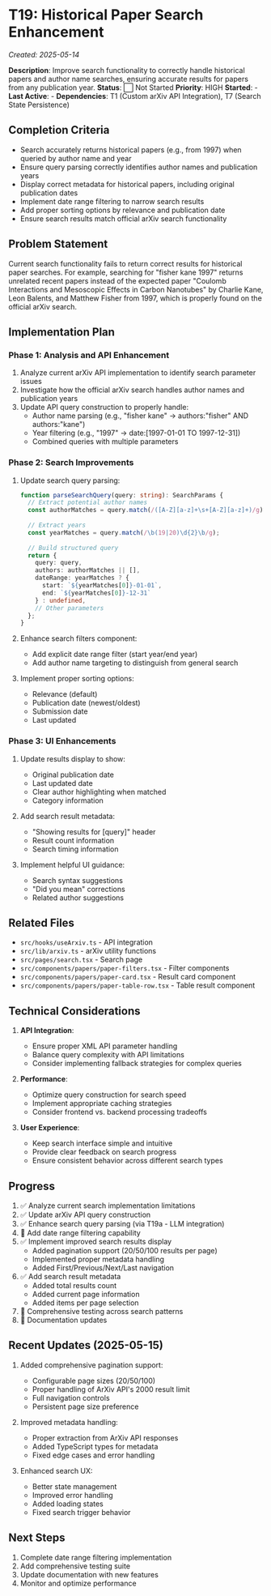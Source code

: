 # T19: Historical Paper Search Enhancement
*Created: 2025-05-14*

**Description**: Improve search functionality to correctly handle historical papers and author name searches, ensuring accurate results for papers from any publication year.
**Status**: ⬜ Not Started
**Priority**: HIGH
**Started**: -
**Last Active**: -
**Dependencies**: T1 (Custom arXiv API Integration), T7 (Search State Persistence)

## Completion Criteria
- Search accurately returns historical papers (e.g., from 1997) when queried by author name and year
- Ensure query parsing correctly identifies author names and publication years
- Display correct metadata for historical papers, including original publication dates
- Implement date range filtering to narrow search results
- Add proper sorting options by relevance and publication date
- Ensure search results match official arXiv search functionality

## Problem Statement
Current search functionality fails to return correct results for historical paper searches. For example, searching for "fisher kane 1997" returns unrelated recent papers instead of the expected paper "Coulomb Interactions and Mesoscopic Effects in Carbon Nanotubes" by Charlie Kane, Leon Balents, and Matthew Fisher from 1997, which is properly found on the official arXiv search.

## Implementation Plan

### Phase 1: Analysis and API Enhancement
1. Analyze current arXiv API implementation to identify search parameter issues
2. Investigate how the official arXiv search handles author names and publication years
3. Update API query construction to properly handle:
   - Author name parsing (e.g., "fisher kane" → authors:"fisher" AND authors:"kane")
   - Year filtering (e.g., "1997" → date:[1997-01-01 TO 1997-12-31])
   - Combined queries with multiple parameters

### Phase 2: Search Improvements
1. Update search query parsing:
   ```typescript
   function parseSearchQuery(query: string): SearchParams {
     // Extract potential author names
     const authorMatches = query.match(/([A-Z][a-z]+\s+[A-Z][a-z]+)/g);
     
     // Extract years
     const yearMatches = query.match(/\b(19|20)\d{2}\b/g);
     
     // Build structured query
     return {
       query: query,
       authors: authorMatches || [],
       dateRange: yearMatches ? {
         start: `${yearMatches[0]}-01-01`,
         end: `${yearMatches[0]}-12-31`
       } : undefined,
       // Other parameters
     };
   }
   ```

2. Enhance search filters component:
   - Add explicit date range filter (start year/end year)
   - Add author name targeting to distinguish from general search

3. Implement proper sorting options:
   - Relevance (default)
   - Publication date (newest/oldest)
   - Submission date
   - Last updated

### Phase 3: UI Enhancements
1. Update results display to show:
   - Original publication date
   - Last updated date
   - Clear author highlighting when matched
   - Category information
   
2. Add search result metadata:
   - "Showing results for [query]" header
   - Result count information
   - Search timing information

3. Implement helpful UI guidance:
   - Search syntax suggestions
   - "Did you mean" corrections
   - Related author suggestions

## Related Files
- `src/hooks/useArxiv.ts` - API integration
- `src/lib/arxiv.ts` - arXiv utility functions
- `src/pages/search.tsx` - Search page
- `src/components/papers/paper-filters.tsx` - Filter components
- `src/components/papers/paper-card.tsx` - Result card component
- `src/components/papers/paper-table-row.tsx` - Table result component

## Technical Considerations
1. **API Integration**:
   - Ensure proper XML API parameter handling
   - Balance query complexity with API limitations
   - Consider implementing fallback strategies for complex queries

2. **Performance**:
   - Optimize query construction for search speed
   - Implement appropriate caching strategies
   - Consider frontend vs. backend processing tradeoffs

3. **User Experience**:
   - Keep search interface simple and intuitive
   - Provide clear feedback on search progress
   - Ensure consistent behavior across different search types

## Progress
1. ✅ Analyze current search implementation limitations
2. ✅ Update arXiv API query construction
3. ✅ Enhance search query parsing (via T19a - LLM integration)
4. 🔄 Add date range filtering capability
5. ✅ Implement improved search results display
   - Added pagination support (20/50/100 results per page)
   - Implemented proper metadata handling
   - Added First/Previous/Next/Last navigation
6. ✅ Add search result metadata
   - Added total results count
   - Added current page information
   - Added items per page selection
7. 🔄 Comprehensive testing across search patterns
8. 🔄 Documentation updates

## Recent Updates (2025-05-15)
1. Added comprehensive pagination support:
   - Configurable page sizes (20/50/100)
   - Proper handling of ArXiv API's 2000 result limit
   - Full navigation controls
   - Persistent page size preference

2. Improved metadata handling:
   - Proper extraction from ArXiv API responses
   - Added TypeScript types for metadata
   - Fixed edge cases and error handling

3. Enhanced search UX:
   - Better state management
   - Improved error handling
   - Added loading states
   - Fixed search trigger behavior

## Next Steps
1. Complete date range filtering implementation
2. Add comprehensive testing suite
3. Update documentation with new features
4. Monitor and optimize performance

